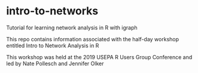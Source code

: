 # intro-to-networks
Tutorial for learning network analysis in R with igraph

This repo contains information associated with the half-day workshop entitled Intro to Network Analysis in R

This workshop was held at the 2019 USEPA R Users Group Conference and led by Nate Pollesch and Jennifer Olker
